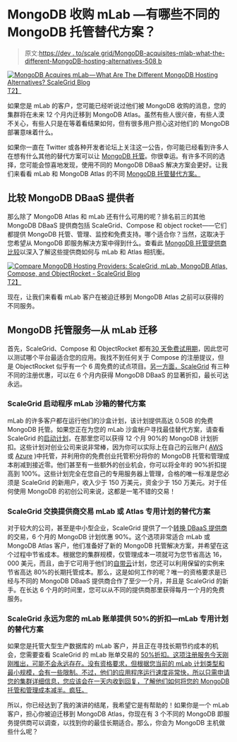 # MongoDB 收购 mLab —有哪些不同的 MongoDB 托管替代方案？

> 原文:[https://dev . to/scale grid/MongoDB-acquisites-mlab-what-the-different-MongoDB-hosting-alternatives-508 b](https://dev.to/scalegrid/mongodb-acquires-mlabwhat-are-the-different-mongodb-hosting-alternatives-508b)

[![MongoDB Acquires mLab — What Are The Different MongoDB Hosting Alternatives? ScaleGrid Blog](../Images/c105477ecaa99ce381970ff49c1c6269.png)T2】](https://scalegrid.io/blog/mongodb-acquires-mlab-what-are-the-different-mongodb-hosting-alternatives/)

如果您是 mLab 的客户，您可能已经听说过他们被 MongoDB 收购的消息，您的集群将在未来 12 个月内迁移到 MongoDB Atlas。虽然有些人很兴奋，有些人漠不关心，有些人只是在等着看结果如何，但有很多用户担心这对他们的 MongoDB 部署意味着什么。

如果你一直在 Twitter 或各种开发者论坛上关注这一公告，你可能已经看到许多人在想有什么其他的替代方案可以让 [MongoDB 托管](https://scalegrid.io/mongodb.html)。你很幸运。有许多不同的选择，您可能会惊喜地发现，使用不同的 MongoDB DBaaS 解决方案会更好。让我们来看看 mLab 和 MongoDB Atlas 的不同 [MongoDB 托管替代方案。](https://scalegrid.io/blog/mongodb-acquires-mlab-what-are-the-different-mongodb-hosting-alternatives/)

## 比较 MongoDB DBaaS 提供者

那么除了 MongoDB Atlas 和 mLab 还有什么可用的呢？排名前三的其他 MongoDB DBaaS 提供商包括 ScaleGrid、Compose 和 object rocket——它们都提供 MongoDB 托管、管理、监控和免费支持。哪个适合你？当然，这取决于您希望从 MongoDB 即服务解决方案中得到什么。查看此 [MongoDB 托管提供商比较](https://scalegrid.io/mongodb/hosting-comparison.html)以深入了解这些提供商如何与 mLab 和 Atlas 相抗衡。

[![Compare MongoDB Hosting Providers: ScaleGrid, mLab, MongoDB Atlas, Compose, and ObjectRocket - ScaleGrid Blog](../Images/2e01d48b9217dac67cc72e4cba177232.png)T2】](https://scalegrid.io/mongodb/hosting-comparison.html)

现在，让我们来看看 mLab 客户在被迫迁移到 MongoDB Atlas 之前可以获得的不同服务。

## MongoDB 托管服务—从 mLab 迁移

首先，ScaleGrid、Compose 和 ObjectRocket 都有[30 天免费试用期](https://console.scalegrid.io/users/register)，因此您可以测试哪个平台最适合您的应用。我找不到任何关于 Compose 的注册提议，但是 ObjectRocket 似乎有一个 6 周免费的试点项目。[另一方面，ScaleGrid](https://scalegrid.io/) 有三种不同的注册优惠，可以在 6 个月内获得 MongoDB DBaaS 的显著折扣，最长可达永远。

### ScaleGrid 启动程序 mLab 沙箱的替代方案

mLab 的许多客户都在运行他们的沙盒计划，该计划提供高达 0.5GB 的免费 MongoDB 托管。如果您正在为您的 mLab 沙盒帐户寻找最佳替代方案，请查看 ScaleGrid 的[启动计划](https://scalegrid.io/pricing/offers/startup-program.html)，在那里您可以获得 12 个月 90%的 MongoDB 计划折扣。这些计划对创业公司来说非常棒，因为你可以实际上在自己的云账户( [AWS](https://scalegrid.io/mongodb/aws.html) 或 [Azure](https://scalegrid.io/mongodb/azure.html) )中托管，并利用你的免费创业托管积分将你的 MongoDB 托管和管理成本削减到接近零。他们甚至有一些额外的创业机会，你可以将全年的 90%折扣提高到 100%。这些计划完全在您自己的专用服务器上管理，合格的唯一标准是您必须是 ScaleGrid 的新用户，收入少于 150 万美元，资金少于 150 万美元。对于任何使用 MongoDB 的初创公司来说，这都是一笔不错的交易！

### ScaleGrid 交换提供商交易 mLab 或 Atlas 专用计划的替代方案

对于较大的公司，甚至是中小型企业，ScaleGrid 提供了一个[转换 DBaaS 提供商](https://scalegrid.io/pricing/offers/switching-providers.html)的交易，6 个月的 MongoDB 计划优惠 90%。这个选项非常适合 mLab 或 MongoDB Atlas 客户，他们准备好了新的 MongoDB 托管解决方案，并希望在这个过程中节省成本。根据您的集群规模，仅管理成本一项就可为您节省高达 16，000 美元，而且，由于它可用于他们的[自带云](https://scalegrid.io/pricing.html#section_pricing_byoc)计划，您还可以利用保留的实例来节省高达 80%的长期托管成本。那么，这是如何工作的呢？唯一的资格要求是已经与不同的 MongoDB DBaaS 提供商合作了至少一个月，并且是 ScaleGrid 的新手。在长达 6 个月的时间里，您可以从不同的提供商那里获得每月一个月的免费服务。

### ScaleGrid 永远为您的 mLab 账单提供 50%的折扣—mLab 专用计划的替代方案

如果您是托管大型生产数据库的 mLab 客户，并且正在寻找长期节约成本的机会，您需要查看 ScaleGrid 的 mLab 账单交易的 [50%折扣。这项注册服务今天刚刚推出，可能不会永远存在。没有资格要求，但根据您当前的 mLab 计划类型和最小规模，会有一些限制。不过，他们的应用程序运行速度非常快，所以只需申请您的集群详细信息，您应该会在一天内收到回复，了解他们如何将您的 MongoDB 托管和管理成本减半。疯狂。](https://scalegrid.io/pricing/offers/50-percent-off-mlab-mongodb-hosting.html)

所以，你已经达到了我的演讲的结尾，我希望它是有帮助的！如果你是一个 mLab 客户，担心你被迫迁移到 MongoDB Atlas，你现在有 3 个不同的 MongoDB 即服务提供商可以调查，以找到你的最佳长期适合。那么，你会为 MongoDB 主机做些什么呢？
